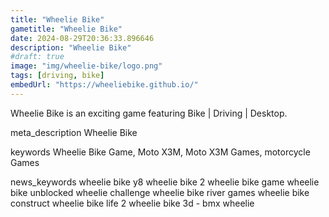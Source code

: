 ```yaml
---
title: "Wheelie Bike"
gametitle: "Wheelie Bike"
date: 2024-08-29T20:36:33.896646
description: "Wheelie Bike"
#draft: true
image: "img/wheelie-bike/logo.png"
tags: [driving, bike]
embedUrl: "https://wheeliebike.github.io/"
---
```


Wheelie Bike is an exciting game featuring Bike | Driving | Desktop.

meta_description
Wheelie Bike


keywords
Wheelie Bike Game, Moto X3M, Moto X3M Games, motorcycle Games


news_keywords
wheelie bike y8 wheelie bike 2 wheelie bike game wheelie bike unblocked wheelie challenge wheelie bike river games wheelie bike construct wheelie bike life 2 wheelie bike 3d - bmx wheelie
